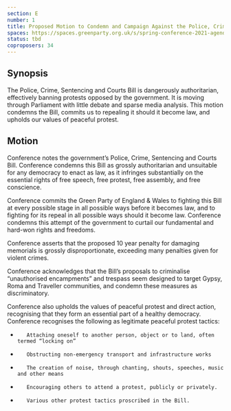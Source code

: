 ```yaml
---
section: E
number: 1
title: Proposed Motion to Condemn and Campaign Against the Police, Crime, Sentencing and Courts Bill
spaces: https://spaces.greenparty.org.uk/s/spring-conference-2021-agenda-forum2/?contentId=78279
status: tbd
coproposers: 34
---
```

## Synopsis

The Police, Crime, Sentencing and Courts Bill is dangerously authoritarian, effectively banning protests opposed by the government. It is moving through Parliament with little debate and sparse media analysis. This motion condemns the Bill, commits us to repealing it should it become law, and upholds our values of peaceful protest.

## Motion

Conference notes the government’s Police, Crime, Sentencing and Courts Bill. Conference condemns this Bill as grossly authoritarian and unsuitable for any democracy to enact as law, as it infringes substantially on the essential rights of free speech, free protest, free assembly, and free conscience.

Conference commits the Green Party of England & Wales to fighting this Bill at every possible stage in all possible ways before it becomes law, and to fighting for its repeal in all possible ways should it become law. Conference condemns this attempt of the government to curtail our fundamental and hard-won rights and freedoms.

Conference asserts that the proposed 10 year penalty for damaging memorials is grossly disproportionate, exceeding many penalties given for violent crimes.

Conference acknowledges that the Bill’s proposals to criminalise “unauthorised encampments” and trespass seem designed to target Gypsy, Roma and Traveller communities, and condemn these measures as discriminatory.

Conference also upholds the values of peaceful protest and direct action, recognising that they form an essential part of a healthy democracy. Conference recognises the following as legitimate peaceful protest tactics:

-        Attaching oneself to another person, object or to land, often termed “locking on”

-        Obstructing non-emergency transport and infrastructure works

-        The creation of noise, through chanting, shouts, speeches, music and other means

-        Encouraging others to attend a protest, publicly or privately.

-        Various other protest tactics proscribed in the Bill.
